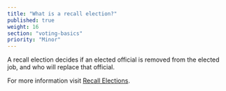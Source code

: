 ```yaml
---
title: "What is a recall election?"
published: true
weight: 16
section: "voting-basics"
priority: "Minor"
---
```

A recall election decides if an elected official is removed from the elected job, and who will replace that official.   

For more information visit [Recall Elections](http://www.sos.ca.gov/elections/prior-elections/statewide-election-results/statewide-special-election-october-7-2003/frequently-asked-questions/#1).   
